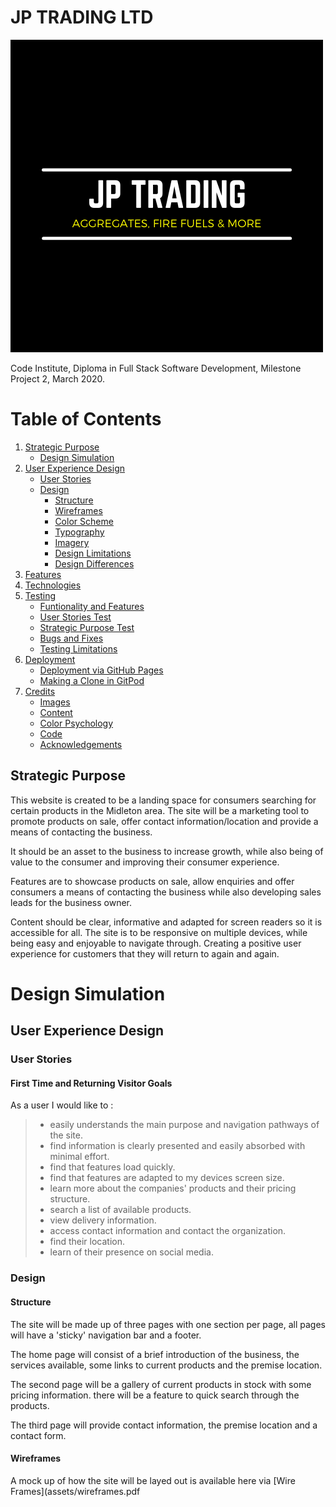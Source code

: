 # JP TRADING LTD

![Logo](assets/images/jp_trading_logo.png)

Code Institute, Diploma in Full Stack Software Development,
Milestone Project 2, March 2020.

# Table of Contents 
1. [Strategic Purpose](#strategic-purpose)
    * [Design Simulation](#design-simulation)
2. [User Experience Design](#user-experience-design)
   * [User Stories](#user-stories)
    *  [Design](#design)
        * [Structure](#structure)
        * [Wireframes](#Wireframes)
        * [Color Scheme](#color-scheme)
        * [Typography](#typography)
        * [Imagery](#imagery)
        * [Design Limitations](#design-limitations)
        * [Design Differences](#design-differences)
3. [Features](#features)
4. [Technologies](#technologies)
5. [Testing](#testing)
    * [Funtionality and Features](#Funtionality-and-Features)
    * [User Stories Test](#User-Stories-Test)
    * [Strategic Purpose Test](#Strategic-Purpose-Test)
    * [Bugs and Fixes](#Bugs-and-Fixes)
    * [Testing Limitations](#Testing-Limitations)
6. [Deployment](#deployment)
    * [Deployment via GitHub Pages](#Deployment-via-GitHub-Pages)
    * [Making a Clone in GitPod](#Making-a-Clone-in-GitPod)
7. [Credits](#credits)
    * [Images](#Images)
    * [Content](#Content)
    * [Color Psychology](#Color-Psychology)
    * [Code](#Code)
    * [Acknowledgements](#Acknowledgements)

## Strategic Purpose
This website is created to be a landing space for consumers searching for certain products in the Midleton area.
The site will be a marketing tool to promote products on sale, offer contact information/location and
provide a means of contacting the business.

It should be an asset to the business to increase growth,
while also being of value to the consumer and improving their consumer experience.

Features are to showcase products on sale, allow enquiries and offer consumers a means of contacting
the business while also developing sales leads for the business owner.

Content should be clear, informative and adapted for screen readers so it is accessible for all.
The site is to be responsive on multiple devices, while being easy and enjoyable to navigate through. 
Creating a positive user experience for customers that they will return to again and again.

# Design Simulation

## User Experience Design

### User Stories
#### First Time and Returning Visitor Goals

As a user I would like to :
>- easily understands the main purpose and navigation pathways of the site.
>- find information is clearly presented and easily absorbed with minimal effort.
>- find that features load quickly.
>- find that features are adapted to my devices screen size.
>- learn more about the companies' products and their pricing structure.
>- search a list of available products.
>- view delivery information.
>- access contact information and contact the organization.
>- find their location.
>- learn of their presence on social media.

### Design
#### Structure

The site will be made up of three pages with one section
per page, all pages will have a 'sticky' navigation bar and a footer.

The home page will consist of a brief introduction of the 
business, the services available, some links to current products
and the premise location.

The second page will be a gallery of current products in stock with some pricing information.
there will be a feature to quick search through the products.

The third page will provide contact information, the premise location and a contact form.

#### Wireframes
A mock up of how the site will be layed out is available here via [Wire Frames](assets/wireframes.pdf